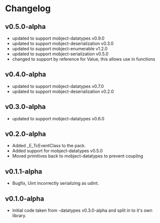 # Changelog

## v0.5.0-alpha

- updated to support mobject-datatypes v0.9.0
- updated to support mobject-deserialization v0.3.0
- updated to support mobject-enumerable v1.2.0
- updated to support mobject-serialization v0.5.0
- changed to support by reference for Value, this allows use in functions

## v0.4.0-alpha

- updated to support mobject-datatypes v0.7.0
- updated to support mobject-deserialization v0.2.0

## v0.3.0-alpha

- updated to support mobject-datatypes v0.6.0

## v0.2.0-alpha

- Added \_E_TcEventClass to the pack.
- Added support for mobject-datatypes v0.5.0
- Moved primitives back to mobject-datatypes to prevent coupling

## v0.1.1-alpha

- Bugfix, Uint incorrectly serializing as udint.

## v0.1.0-alpha

- Initial code taken from -datatypes v0.3.0-alpha and split in to it's own library.

